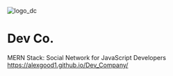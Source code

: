 ![logo_dc](https://user-images.githubusercontent.com/35353393/42126378-89ccea08-7c3c-11e8-8317-2acd34c5dc3a.PNG)

# Dev Co.

MERN Stack: Social Network for JavaScript Developers
https://alexgood1.github.io/Dev_Company/

